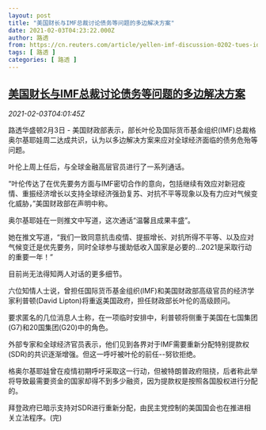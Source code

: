 ```yaml
---
layout: post
title: "美国财长与IMF总裁讨论债务等问题的多边解决方案"
date: 2021-02-03T04:23:22.000Z
author: 路透
from: https://cn.reuters.com/article/yellen-imf-discussion-0202-tues-idCNKBS2A30DP
tags: [ 路透 ]
categories: [ 路透 ]
---
```

<!--1612326202000-->
[美国财长与IMF总裁讨论债务等问题的多边解决方案](https://cn.reuters.com/article/yellen-imf-discussion-0202-tues-idCNKBS2A30DP)
------

<div>
<div><i>2021-02-03T04:01:45Z</i></div><p>路透华盛顿2月3日 - 美国财政部表示，部长叶伦及国际货币基金组织(IMF)总裁格奥尔基耶娃周二达成共识，认为以多边解决方案来应对全球经济面临的债务危殆等问题。</p><p>叶伦上周上任后，与全球金融高层官员进行了一系列通话。</p><p>“叶伦传达了在优先要务方面与IMF密切合作的意向，包括继续有效应对新冠疫情、重振经济增长以支持全球经济强劲复苏、对抗不平等现象以及有力应对气候变化威胁，”美国财政部在声明中称。</p><p>奥尔基耶娃在一则推文中写道，这次通话“温馨且成果丰盛”。</p><p>她在推文写道，“我们一致同意抗击疫情、提振增长、对抗所得不平等、以及应对气候变迁是优先要务，同时全球参与援助低收入国家是必要的...2021是采取行动的重要一年！”</p><p>目前尚无法得知两人对话的更多细节。</p><p>六位知情人士说，曾担任国际货币基金组织(IMF)和美国财政部高级官员的经济学家利普顿(David Lipton)将重返美国政府，担任财政部长叶伦的高级顾问。</p><p>要求匿名的几位消息人士称，在一项临时安排中，利普顿将侧重于美国在七国集团(G7)和20国集团(G20)中的角色。</p><p>外部专家和全球经济官员表示，他们见到各界对于IMF需要重新分配特别提款权(SDR)的共识逐渐增强。但这一呼吁被叶伦的前任--努钦拒绝。</p><p>格奥尔基耶娃曾在疫情初期呼吁采取这一行动，但被特朗普政府阻挠，后者称此举将导致最需要资金的国家却得不到多少融资，因为提款权是按照各国股权进行分配的。</p><p>拜登政府已暗示支持对SDR进行重新分配，由民主党控制的美国国会也在推进相关立法程序。(完)</p>
</div>
